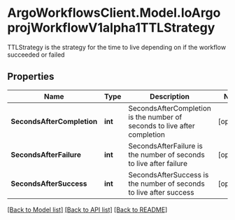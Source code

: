 # ArgoWorkflowsClient.Model.IoArgoprojWorkflowV1alpha1TTLStrategy
TTLStrategy is the strategy for the time to live depending on if the workflow succeeded or failed

## Properties

Name | Type | Description | Notes
------------ | ------------- | ------------- | -------------
**SecondsAfterCompletion** | **int** | SecondsAfterCompletion is the number of seconds to live after completion | [optional] 
**SecondsAfterFailure** | **int** | SecondsAfterFailure is the number of seconds to live after failure | [optional] 
**SecondsAfterSuccess** | **int** | SecondsAfterSuccess is the number of seconds to live after success | [optional] 

[[Back to Model list]](../README.md#documentation-for-models) [[Back to API list]](../README.md#documentation-for-api-endpoints) [[Back to README]](../README.md)

